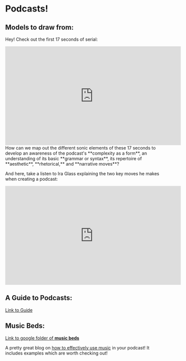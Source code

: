 # Podcasts!



## Models to draw from:

Hey! Check out the first 17 seconds of serial:
<iframe width="560" height="315" src="https://www.youtube.com/embed/p205WB6lHMI" frameborder="0" allow="accelerometer; autoplay; encrypted-media; gyroscope; picture-in-picture" allowfullscreen></iframe>
How can we map out the different sonic elements of these 17 seconds to develop an awareness of the podcast's **complexity as a form**, an understanding of its basic **grammar or syntax**, its repertoire of **aesthetic**, **rhetorical,** and **narrative moves**?

And here, take a listen to Ira Glass explaining the two key moves he makes when creating a podcast:
<iframe width="560" height="315" src="https://www.youtube.com/embed/5pFI9UuC_fc" frameborder="0" allow="accelerometer; autoplay; encrypted-media; gyroscope; picture-in-picture" allowfullscreen></iframe>

## A Guide to Podcasts:
[Link to Guide](https://docs.google.com/document/d/1Tggc6NUsaX_ndDdW6L8OvsOTHS4CV-EUMzJaLSBqaxA/edit?usp=sharing)

## Music Beds:

[Link to google folder of **music beds**](https://drive.google.com/drive/folders/1KcKrPZC0WVpnE-LWoWk1MgB2y806sHs_?usp=sharing)

A pretty great blog on [how to effectively use music](https://blog.spreaker.com/a-complete-guide-to-adding-the-perfect-music-and-sound-effects-to-your-podcast/) in your podcast! It includes examples which are worth checking out!

